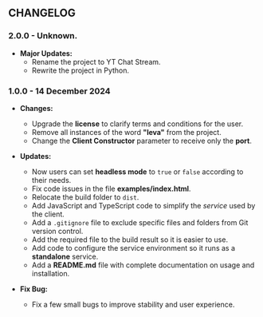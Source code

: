 ## CHANGELOG 

### 2.0.0 - Unknown.

- **Major Updates:**
    - Rename the project to YT Chat Stream.
    - Rewrite the project in Python.

### 1.0.0 - 14 December 2024

- **Changes:**  
    - Upgrade the **license** to clarify terms and conditions for the user.
    - Remove all instances of the word **"leva"** from the project.
    - Change the **Client Constructor** parameter to receive only the **port**.

- **Updates:**  
    - Now users can set **headless mode** to `true` or `false` according to their needs.
    - Fix code issues in the file **examples/index.html**.
    - Relocate the build folder to `dist`.
    - Add JavaScript and TypeScript code to simplify the *service* used by the client.
    - Add a `.gitignore` file to exclude specific files and folders from Git version control.
    - Add the required file to the build result so it is easier to use.
    - Add code to configure the service environment so it runs as a **standalone** service.
    - Add a **README.md** file with complete documentation on usage and installation.
    
- **Fix Bug:**
    - Fix a few small bugs to improve stability and user experience.
